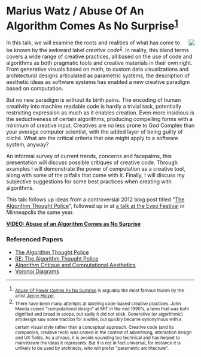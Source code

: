 # Marius Watz / Abuse Of An Algorithm Comes As No Surprise<sup>[1](#footnote-1)</sup>

<img src="https://github.com/papers-we-love/pwlconf2016/blob/master/assets/MariusWatz.png" align="right">

In this talk, we will examine the roots and realities of what has come to be known by the awkward label *creative code*<sup>[2](#footnote-2)</sup>. In reality, this bland terms covers a wide range of creative practices, all based on the use of code and algorithms as both pragmatic tools and creative materials in their own right. From generative visuals based on math, to custom data visualizations and architectural designs articulated as parametric systems, the description of aesthetic ideas as software systems has enabled a new creative paradigm based on computation.

But no new paradigm is without its birth pains. The encoding of human creativity into machine readable code is hardly a trivial task, potentially restricting expression as much as it enables creation. Even more insidious is the seductiveness of certain algorithms, producing compelling forms with a minimum of creative input. Creatives are no less prone to God Complex than your average computer scientist, with the added layer of being guilty of cliché. What are the critical criteria that one might apply to a software system, anyway?

An informal survey of current trends, concerns and facepalms, this presentation will discuss possible critiques of creative code. Through examples I will demonstrate the power of computation as a creative tool, along with some of the pitfalls that come with it. Finally, I will discuss my subjective suggestions for some best practices when creating with algorithms.

This talk follows up ideas from a controversial 2012 blog post titled "[The Algorithm Thought Police](http://mariuswatz.com/mwatztumblrcom/the-algorithm-thought-police.html)", followed up in at [a talk at the Eyeo Festival](https://vimeo.com/46903693) in Minneapolis the same year.

**[VIDEO: Abuse of an Algorithm Comes as No Surprise](https://goo.gl/zAc2Ql)**

### Referenced Papers

- [The Algorithm Thought Police](http://mariuswatz.com/mwatztumblrcom/the-algorithm-thought-police.html)
- [RE: The Algorithm Thought Police](http://n-e-r-v-o-u-s.com/blog/?p=2262)
- [Algorithm Critique and Computational Aesthetics](https://vimeo.com/46903693)
- [Voronoi Diagrams](http://www.pi6.fernuni-hagen.de/downloads/publ/tr198.pdf)

---

1. <sub>[Abuse Of Power Comes As No Surprise](http://www.spencerart.ku.edu/exhibitions/radicalism/holzer.shtml) is arguably the most famous truism by the artist [Jenny Holzer](https://en.wikipedia.org/wiki/Jenny_Holzer).</sub>
2. <sub>There have been many attempts at labeling code-based creative practices. John Maeda coined "computational design" at MIT in the mid 1990's, a term that was both dignified and broad in scope, but sadly it did not stick. Generative (or algorithmic) art/design saw some traction for a while, but quickly became synonymous with a certain visual style rather than a conceptual approach.</sub>
<sub>Creative code (and its companion, creative tech) was coined in the context of advertising, interaction design and UX fields. As a phrase, it is avoids sounding too technical and has helped to mainstream the ideas it represents. But it is not in fact universal, for instance it is unlikely to be used by architects, who will prefer "parametric architecture".</sub>
